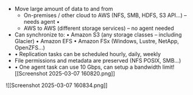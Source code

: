 - Move large amount of data to and from 
	- On-premises / other cloud to AWS (NFS, SMB, HDFS, S3 API…) – needs agent •
	- AWS to AWS (different storage services) – no agent needed
- Can synchronize to: • Amazon S3 (any storage classes – including Glacier) • Amazon EFS • Amazon FSx (Windows, Lustre, NetApp, OpenZFS...)
- • Replication tasks can be scheduled hourly, daily, weekly
- File permissions and metadata are preserved (NFS POSIX, SMB…)
- • One agent task can use 10 Gbps, can setup a bandwidth limit![[Screenshot 2025-03-07 160820.png]]

![[Screenshot 2025-03-07 160834.png]]